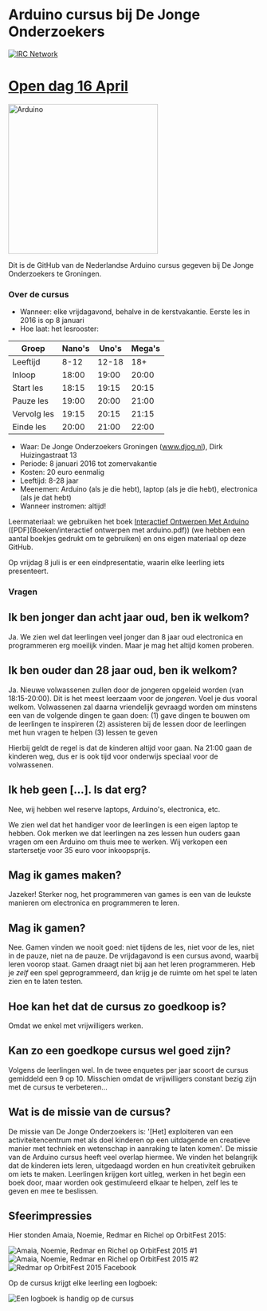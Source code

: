 # Arduino cursus bij De Jonge Onderzoekers

[![IRC Network](https://img.shields.io/badge/irc-%23ArduinoGroningen-blue.svg "IRC Freenode")](https://webchat.freenode.net/?channels=ArduinoGroningen)

# [Open dag 16 April](Dingen/OpenDag20160416.md)

<img src="Dingen/Arduino.jpg" alt="Arduino" width="300" height="300">

Dit is de GitHub van de Nederlandse Arduino cursus gegeven bij De Jonge Onderzoekers te Groningen.

### Over de cursus

 * Wanneer: elke vrijdagavond, behalve in de kerstvakantie. Eerste les in 2016 is op 8 januari
 * Hoe laat: het lesrooster:

Groep | Nano's | Uno's | Mega's
---|---|---|---
Leeftijd | 8-12 | 12-18 | 18+
Inloop | 18:00 | 19:00 | 20:00
Start les | 18:15 | 19:15 | 20:15
Pauze les | 19:00 | 20:00 | 21:00
Vervolg les | 19:15 | 20:15 | 21:15
Einde les | 20:00 | 21:00 | 22:00

 * Waar: De Jonge Onderzoekers Groningen (www.djog.nl), Dirk Huizingastraat 13
 * Periode: 8 januari 2016 tot zomervakantie
 * Kosten: 20 euro eenmalig
 * Leeftijd: 8-28 jaar
 * Meenemen: Arduino (als je die hebt), laptop (als je die hebt), electronica (als je dat hebt)
 * Wanneer instromen: altijd!

Leermateriaal: we gebruiken het boek [Interactief Ontwerpen Met Arduino](https://sites.google.com/site/hwcontwerpen/interactief-ontwerpen-met-arduino) ([PDF](Boeken/interactief ontwerpen met arduino.pdf)) (we hebben een aantal boekjes gedrukt om te gebruiken) en ons eigen materiaal op deze GitHub.

Op vrijdag 8 juli is er een eindpresentatie, waarin elke leerling iets presenteert.

### Vragen

## Ik ben jonger dan acht jaar oud, ben ik welkom?

Ja. We zien wel dat leerlingen veel jonger dan 8 jaar oud electronica en programmeren erg moeilijk vinden. Maar je mag het altijd komen proberen.

## Ik ben ouder dan 28 jaar oud, ben ik welkom?

Ja. Nieuwe volwassenen zullen door de jongeren opgeleid worden (van 18:15-20:00). Dit is het meest leerzaam voor de *jongeren*. Voel je dus vooral welkom. Volwassenen zal daarna vriendelijk gevraagd worden om minstens een van de volgende dingen te gaan doen:
  (1) gave dingen te bouwen om de leerlingen te inspireren 
  (2) assisteren bij de lessen door de leerlingen met hun vragen te helpen
  (3) lessen te geven

Hierbij geldt de regel is dat de kinderen altijd voor gaan. Na 21:00 gaan de kinderen weg, dus er is ook tijd voor onderwijs speciaal voor de volwassenen.

## Ik heb geen [...]. Is dat erg?

Nee, wij hebben wel reserve laptops, Arduino's, electronica, etc.

We zien wel dat het handiger voor de leerlingen is een eigen laptop te hebben. Ook merken we dat leerlingen na zes lessen hun ouders gaan vragen om een Arduino om thuis mee te werken. Wij verkopen een startersetje voor 35 euro voor inkoopsprijs.

## Mag ik games maken?

Jazeker! Sterker nog, het programmeren van games is een van de leukste manieren om electronica en programmeren te leren.

## Mag ik gamen?

Nee. Gamen vinden we nooit goed: niet tijdens de les, niet voor de les, niet in de pauze, niet na de pauze.
De vrijdagavond is een cursus avond, waarbij leren voorop staat. Gamen draagt niet bij aan het leren programmeren. Heb je *zelf* een spel geprogrammeerd, dan krijg je de ruimte om het spel te laten zien en te laten testen. 

## Hoe kan het dat de cursus zo goedkoop is?

Omdat we enkel met vrijwilligers werken.

## Kan zo een goedkope cursus wel goed zijn?

Volgens de leerlingen wel. In de twee enquetes per jaar scoort de cursus gemiddeld een 9 op 10. Misschien omdat de vrijwilligers constant bezig zijn met de cursus te verbeteren...

## Wat is de missie van de cursus?

De missie van De Jonge Onderzoekers is: '[Het] exploiteren van een activiteitencentrum met als doel kinderen op een uitdagende en creatieve manier met techniek en wetenschap in aanraking te laten komen'. De missie van de Arduino cursus heeft veel overlap hiermee. We vinden het belangrijk dat de kinderen iets leren, uitgedaagd worden en hun creativiteit gebruiken om iets te maken. Leerlingen krijgen kort uitleg, werken in het begin een boek door, maar worden ook gestimuleerd elkaar te helpen, zelf les te geven en mee te beslissen.

## Sfeerimpressies

Hier stonden Amaia, Noemie, Redmar en Richel op OrbitFest 2015: 

![Amaia, Noemie, Redmar en Richel op OrbitFest 2015 #1](Publiciteit/20151218OrbitFest.jpg)
![Amaia, Noemie, Redmar en Richel op OrbitFest 2015 #2](Publiciteit/20151218OrbitFest_2.jpg)
![Redmar op OrbitFest 2015 Facebook](Publiciteit/20151218OrbitFest.png)

Op de cursus krijgt elke leerling een logboek:

![Een logboek is handig op de cursus](Dingen/Log.jpeg)
